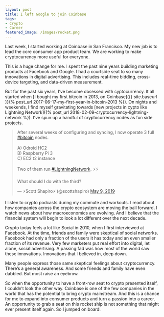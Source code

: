 ```yaml
---
layout: post
title: I left Google to join Coinbase
tags:
- Crypto
- Career
featured_image: /images/rocket.png
---
```


Last week, I started working at Coinbase in San Francisco. My new job is to lead the core consumer app product team. We are working to make cryptocurrency more useful for everyone.

This is a huge change for me. I spent the past nine years building marketing products at Facebook and Google. I had a courtside seat to so many innovations in digital advertising. This includes real-time bidding, cross-device targeting, and data-driven measurement.

But for the past six years, I’ve become obsessed with cyptocurrency. It all started when [I bought my first bitcoin in 2013, on Coinbase]({{ site.baseurl }}{% post_url 2017-06-17-my-first-year-in-bitcoin-2013 %}). On nights and weekends, I find myself gravitating towards [new projects in cypto like Lightning Network]({% post_url 2018-02-09-cryptocurrency-lightning-network %}). I've spun up a handful of cryptocurrency nodes as fun side projects. 

<blockquote class="twitter-tweet" data-lang="en"><p lang="en" dir="ltr">After several weeks of configuring and syncing, I now operate 3 full <a href="https://twitter.com/hashtag/bitcoin?src=hash&amp;ref_src=twsrc%5Etfw">#bitcoin</a> nodes. <br><br>A) Odroid HC2<br>B) Raspberry Pi 3<br>C) EC2 t2 instance<br><br>Two of them run <a href="https://twitter.com/hashtag/LightningNetwork?src=hash&amp;ref_src=twsrc%5Etfw">#LightningNetwork</a>. ⚡️⚡️<br><br>What should I do with the third?</p>&mdash; ⚡️Scott Shapiro⚡️ (@scottshapiro) <a href="https://twitter.com/scottshapiro/status/1126515565755977728?ref_src=twsrc%5Etfw">May 9, 2019</a></blockquote>
<script async src="https://platform.twitter.com/widgets.js" charset="utf-8"></script>

I listen to crypto podcasts during my commute and workouts. I read about how companies across the crypto ecosystem are moving the ball forward. I watch news about how macroeconomics are evolving. And I believe that the financial system will begin to look a lot different over the next decade.

Crypto today feels a lot like Social in 2010, when I first interviewed at Facebook. At the time, friends and family were skeptical of social networks. Facebook had only a fraction of the users it has today and an even smaller fraction of its revenue. Very few marketers put real effort into digital, let alone, social advertising. A passing fad was how most of the world saw these innovations. Innovations that I believed in, deep down.

Many people express those same skeptical feelings about cryptocurrency. There’s a general awareness. And some friends and family have even dabbled. But most raise an eyebrow.

So when the opportunity to have a front-row seat to crypto presented itself, I couldn’t look the other way. Coinbase is one of the few companies in the world that has the potential to bring crypto mainstream. And this is a chance for me to expand into consumer products and turn a passion into a career. An opportunity to grab a seat on this rocket ship is not something that might ever present itself again. So I jumped on board.
